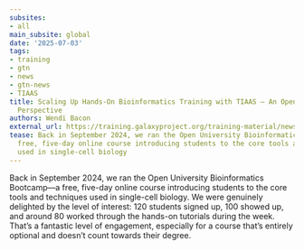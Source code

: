 ```yaml
---
subsites:
- all
main_subsite: global
date: '2025-07-03'
tags:
- training
- gtn
- news
- gtn-news
- TIAAS
title: Scaling Up Hands-On Bioinformatics Training with TIAAS – An Open University
  Perspective
authors: Wendi Bacon
external_url: https://training.galaxyproject.org/training-material/news/2025/07/03/bb-tiaas.html
tease: Back in September 2024, we ran the Open University Bioinformatics Bootcamp—a
  free, five-day online course introducing students to the core tools and techniques
  used in single-cell biology
---
```

Back in September 2024, we ran the Open University Bioinformatics Bootcamp—a free, five-day online course introducing students to the core tools and techniques used in single-cell biology. We were genuinely delighted by the level of interest: 120 students signed up, 100 showed up, and around 80 worked through the hands-on tutorials during the week. That’s a fantastic level of engagement, especially for a course that’s entirely optional and doesn’t count towards their degree.